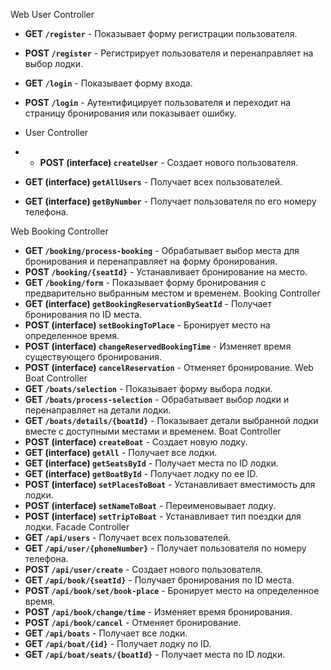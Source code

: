 Web User Controller 
- **GET `/register`** - Показывает форму регистрации пользователя.
- **POST `/register`** - Регистрирует пользователя и перенаправляет на выбор лодки.
- **GET `/login`** - Показывает форму входа.
- **POST `/login`** - Аутентифицирует пользователя и переходит на страницу бронирования или показывает ошибку.

- User Controller 
- - **POST (interface) `createUser`** - Создает нового пользователя.
- **GET (interface) `getAllUsers`** - Получает всех пользователей.
- **GET (interface) `getByNumber`** - Получает пользователя по его номеру телефона.

Web Booking Controller 
- **GET `/booking/process-booking`** - Обрабатывает выбор места для бронирования и перенаправляет на форму бронирования.
- **POST `/booking/{seatId}`** - Устанавливает бронирование на место.
- **GET `/booking/form`** - Показывает форму бронирования с предварительно выбранным местом и временем.
Booking Controller
- **GET (interface) `getBookingReservationBySeatId`** - Получает бронирования по ID места.
- **POST (interface) `setBookingToPlace`** - Бронирует место на определенное время.
- **POST (interface) `changeReservedBookingTime`** - Изменяет время существующего бронирования.
- **POST (interface) `cancelReservation`** - Отменяет бронирование.
Web Boat Controller
- **GET `/boats/selection`** - Показывает форму выбора лодки.
- **GET `/boats/process-selection`** - Обрабатывает выбор лодки и перенаправляет на детали лодки.
- **GET `/boats/details/{boatId}`** - Показывает детали выбранной лодки вместе с доступными местами и временем.
Boat Controller
- **POST (interface) `createBoat`** - Создает новую лодку.
- **GET (interface) `getAll`** - Получает все лодки.
- **GET (interface) `getSeatsById`** - Получает места по ID лодки.
- **GET (interface) `getBoatById`** - Получает лодку по ее ID.
- **POST (interface) `setPlacesToBoat`** - Устанавливает вместимость для лодки.
- **POST (interface) `setNameToBoat`** - Переименовывает лодку.
- **POST (interface) `setTripToBoat`** - Устанавливает тип поездки для лодки.
Facade Controller
- **GET `/api/users`** - Получает всех пользователей.
- **GET `/api/user/{phoneNumber}`** - Получает пользователя по номеру телефона.
- **POST `/api/user/create`** - Создает нового пользователя.
- **GET `/api/book/{seatId}`** - Получает бронирования по ID места.
- **POST `/api/book/set/book-place`** - Бронирует место на определенное время.
- **POST `/api/book/change/time`** - Изменяет время бронирования.
- **POST `/api/book/cancel`** - Отменяет бронирование.
- **GET `/api/boats`** - Получает все лодки.
- **GET `/api/boat/{id}`** - Получает лодку по ID.
- **GET `/api/boat/seats/{boatId}`** - Получает места по ID лодки.

